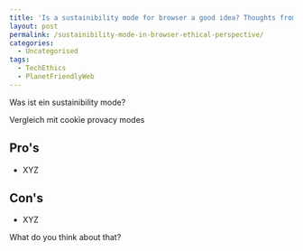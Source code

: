 ```yaml
---
title: 'Is a sustainibility mode for browser a good idea? Thoughts from an ehtical perspective'
layout: post
permalink: /sustainibility-mode-in-browser-ethical-perspective/
categories:
  - Uncategorised
tags:
  - TechEthics
  - PlanetFriendlyWeb
---
```


Was ist ein sustainibility mode?

Vergleich mit cookie provacy modes

## Pro's
- XYZ

## Con's
- XYZ

What do you think about that?
